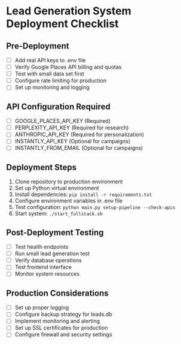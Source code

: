 
# Lead Generation System Deployment Checklist

## Pre-Deployment
- [ ] Add real API keys to .env file
- [ ] Verify Google Places API billing and quotas
- [ ] Test with small data set first
- [ ] Configure rate limiting for production
- [ ] Set up monitoring and logging

## API Configuration Required
- [ ] GOOGLE_PLACES_API_KEY (Required)
- [ ] PERPLEXITY_API_KEY (Required for research)
- [ ] ANTHROPIC_API_KEY (Required for personalization)
- [ ] INSTANTLY_API_KEY (Optional for campaigns)
- [ ] INSTANTLY_FROM_EMAIL (Optional for campaigns)

## Deployment Steps
1. Clone repository to production environment
2. Set up Python virtual environment
3. Install dependencies: `pip install -r requirements.txt`
4. Configure environment variables in .env file
5. Test configuration: `python main.py setup-pipeline --check-apis`
6. Start system: `./start_fullstack.sh`

## Post-Deployment Testing
- [ ] Test health endpoints
- [ ] Run small lead generation test
- [ ] Verify database operations
- [ ] Test frontend interface
- [ ] Monitor system resources

## Production Considerations
- [ ] Set up proper logging
- [ ] Configure backup strategy for leads.db
- [ ] Implement monitoring and alerting
- [ ] Set up SSL certificates for production
- [ ] Configure firewall and security settings
